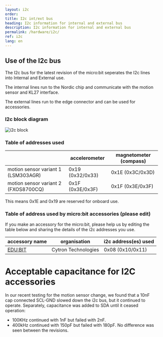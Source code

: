 ```yaml
---
layout: i2c
order:
title: I2c int/ext bus
heading: I2c information for internal and external bus
description: I2c information for internal and external bus
permalink: /hardware/i2c/
ref: i2c
lang: en
---
```


## Use of the  I2c bus

The I2c bus for the latest revision of the micro:bit seperates the I2c lines into Internal and External use. 

The internal lines run to the Nordic chip and communicate with the motion sensor and KL27 interface.

The external lines run to the edge connector and can be used for accessories.

### I2c block diagram
![i2c block](/docs/hardware/assets/i2c-block.svg)

### Table of addresses used

|                     | accelerometer    | magnetometer (compass) |
|---------------------|------------------|------------------------|
| motion sensor variant 1 (LSM303AGR) | 0x19 (0x32/0x33) | 0x1E (0x3C/0x3D)  |
| motion sensor variant 2 (FXOS8700CQ) | 0x1F (0x3E/0x3F) | 0x1F (0x3E/0x3F) |

This means 0x1E and 0x19 are reserved for onboard use.

### Table of address used by micro:bit accessories (please edit)
If you make an accessory for the micro:bit, please help us by editing the table below and sharing the details of the i2c addresses you use.

| accessory name | organisation | i2c address(es) used | 
|----------------|--------------|-----------------------|
| [EDU:BIT](https://www.cytron.io/p-edubit)| Cytron Technologies | 0x08 (0x10/0x11) |


# Acceptable capacitance for I2C accessories

In our recent testing for the motion sensor change, we found that a 10nF cap connected SCL-GND slowed down the i2c bus, but it continued to operate. Separately, capacitance was added to SDA until it ceased operation:
- 100KHz continued with 1nF but failed with 2nF.
- 400kHz continued with 150pF but failed with 180pF.
No difference was seen between the revisions.
